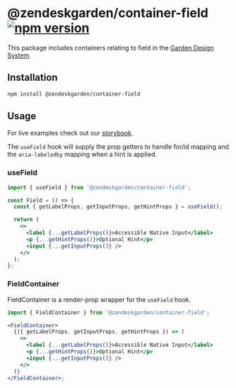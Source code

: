 # @zendeskgarden/container-field [![npm version](https://img.shields.io/npm/v/@zendeskgarden/container-field.svg?style=flat-square)](https://www.npmjs.com/package/@zendeskgarden/container-field)

This package includes containers relating to field in the
[Garden Design System](https://zendeskgarden.github.io/).

## Installation

```sh
npm install @zendeskgarden/container-field
```

## Usage

For live examples check out our [storybook](https://zendeskgarden.github.io/react-containers?selectedKind=Field%20Container).

The `useField` hook will supply the prop getters to handle for/id
mapping and the `aria-labeledby` mapping when a hint is applied.

### useField

```jsx static
import { useField } from '@zendeskgarden/container-field';

const Field = () => {
  const { getLabelProps, getInputProps, getHintProps } = useField();

  return (
    <>
      <label {...getLabelProps()}>Accessible Native Input</label>
      <p {...getHintProps()}>Optional Hint</p>
      <input {...getInputProps()} />
    </>
  );
};
```

### FieldContainer

FieldContainer is a render-prop wrapper for the `useField` hook.

```jsx static
import { FieldContainer } from '@zendeskgarden/container-field';

<FieldContainer>
  {({ getLabelProps, getInputProps, getHintProps }) => (
    <>
      <label {...getLabelProps()}>Accessible Native Input</label>
      <p {...getHintProps()}>Optional Hint</p>
      <input {...getInputProps()} />
    </>
  )}
</FieldContainer>;
```
